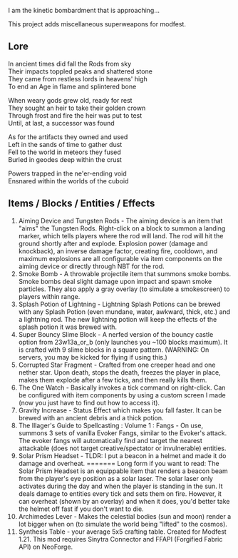 I am the kinetic bombardment that is approaching...

This project adds miscellaneous superweapons for modfest.

## Lore
In ancient times did fall the Rods from sky</br>
Their impacts toppled peaks and shattered stone</br>
They came from restless lords in heavens' high</br>
To end an Age in flame and splintered bone</br>

When weary gods grew old, ready for rest</br>
They sought an heir to take their golden crown</br>
Through frost and fire the heir was put to test</br>
Until, at last, a successor was found</br>

As for the artifacts they owned and used</br>
Left in the sands of time to gather dust</br>
Fell to the world in meteors they fused</br>
Buried in geodes deep within the crust</br>

Powers trapped in the ne'er-ending void</br>
Ensnared within the worlds of the cuboid</br>

## Items / Blocks / Entities / Effects
1. Aiming Device and Tungsten Rods - The aiming device is an item that "aims" the Tungsten Rods. Right-click on a block to summon a landing marker, which tells players where the rod will land. The rod will hit the ground shortly after and explode. Explosion power (damage and knockback), an inverse damage factor, creating fire, cooldown, and maximum explosions are all configurable via item components on the aiming device or directly through NBT for the rod.
2. Smoke Bomb - A throwable projectile item that summons smoke bombs. Smoke bombs deal slight damage upon impact and spawn smoke particles. They also apply a gray overlay (to simulate a smokescreen) to players within range.
3. Splash Potion of Lightning - Lightning Splash Potions can be brewed with any Splash Potion (even mundane, water, awkward, thick, etc.) and a lightning rod. The new lightning potion will keep the effects of the splash potion it was brewed with.
4. Super Bouncy Slime Block - A nerfed version of the bouncy castle option from 23w13a_or_b (only launches you ~100 blocks maximum). It is crafted with 9 slime blocks in a square pattern. (WARNING: On servers, you may be kicked for flying if using this.)
5. Corrupted Star Fragment - Crafted from one creeper head and one nether star. Upon death, stops the death, freezes the player in place, makes them explode after a few ticks, and then really kills them.
6. The One Watch - Basically invokes a tick command on right-click. Can be configured with item components by using a custom screen I made (now you just have to find out how to access it). 
7. Gravity Increase - Status Effect which makes you fall faster. It can be brewed with an ancient debris and a thick potion.
8. The Illager's Guide to Spellcasting : Volume 1 : Fangs - On use, summons 3 sets of vanilla Evoker Fangs, similar to the Evoker's attack. The evoker fangs will automatically find and target the nearest attackable (does not target creative/spectator or invulnerable) entities.
9. Solar Prism Headset - TLDR: I put a beacon in a helmet and made it do damage and overheat. ======= Long form if you want to read: The Solar Prism Headset is an equippable item that renders a beacon beam from the player's eye position as a solar laser. The solar laser only activates during the day and when the player is standing in the sun. It deals damage to entities every tick and sets them on fire. However, it can overheat (shown by an overlay) and when it does, you'd better take the helmet off fast if you don't want to die.
10. Archimedes Lever - Makes the celestial bodies (sun and moon) render a lot bigger when on (to simulate the world being "lifted" to the cosmos).
11. Synthesis Table - your average 5x5 crafting table.
Created for Modfest 1.21. This mod requires Sinytra Connector and FFAPI (Forgified Fabric API) on NeoForge.